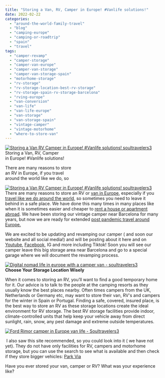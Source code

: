 ```yaml
---
title: "Storing a Van, RV, Camper in Europe! #Vanlife solutions!"
date: 2022-02-22
categories: 
  - "around-the-world-family-travel"
  - "blog"
  - "camping-europe"
  - "camping-or-roadtrip"
  - "spain"
  - "travel"
tags: 
  - "camper-revamp"
  - "camper-storage"
  - "camper-van-europe"
  - "camper-van-storage"
  - "camper-van-storage-spain"
  - "motorhome-storage"
  - "rv-storage"
  - "rv-storage-location-best-rv-storage"
  - "rv-storage-spain-rv-storage-barcelona"
  - "rving-europe"
  - "van-conversion"
  - "van-life"
  - "van-life-europe"
  - "van-storage"
  - "van-storage-spain"
  - "vintage-camper"
  - "vintage-motorhome"
  - "where-to-store-van"
---
```


[![Storing a Van  RV  Camper in Europe! #Vanlife solutions!  soultravelers3](https://pub-ac94b3f306b24c0dba4238943c97f2e1.r2.dev/6a00e5502a9507883302942f9a8c46200c.jpg "Storing a Van  RV  Camper in Europe! #Vanlife solutions!  soultravelers3")](https://pub-ac94b3f306b24c0dba4238943c97f2e1.r2.dev/6a00e5502a9507883302942f9a8c46200c.jpg)Storing a Van, RV, Camper  
in Europe! #Vanlife solutions! 

There are many reasons to store  
an RV in Europe, if you travel  
around the world like we do, so 

<!--more-->  
[](https://pub-ac94b3f306b24c0dba4238943c97f2e1.r2.dev/6a00e5502a9507883302942f9a8c46200c-300x203-1.jpg)[](https://pub-ac94b3f306b24c0dba4238943c97f2e1.r2.dev/6a00e5502a950788330278806bb849200d-150x150-1.jpg)[![Storing a Van  RV  Camper in Europe! #Vanlife solutions!  soultravelers3](https://pub-ac94b3f306b24c0dba4238943c97f2e1.r2.dev/6a00e5502a950788330282e14571da200b.jpg "Storing a Van  RV  Camper in Europe! #Vanlife solutions!  soultravelers3")](https://pub-ac94b3f306b24c0dba4238943c97f2e1.r2.dev/6a00e5502a950788330282e14571da200b-300x203-1.jpg)[  
](https://pub-ac94b3f306b24c0dba4238943c97f2e1.r2.dev/6a00e5502a950788330278806bb849200d-150x150-1.jpg)There are many reasons to store an RV or [van in Europe](http://soultravelers3new.local/2022/01/americans-van-life-in-europe-2022.html#more), especially if you [travel like we do around the world,](https://frugaltraveler.blogs.nytimes.com/2009/11/11/qa-with-jeanne-dee-the-nomadic-family-traveler/) so sometimes you need to leave it behind in a safe place. We have done this many times in many places like when it is sometimes easier and cheaper to [rent a house or apartment abroad](http://soultravelers3new.local/2011/01/tropical-winter-home-in-penang-malaysia-location-indenpendent-digital-nomad-long-term-travel-tips-.html). We have been storing our vintage camper near Barcelona for many years, but now we are ready for extended [post pandemic travel around Europe.](http://soultravelers3new.local/2021/10/ready-for-post-pandemic-boomer-empty-nest-travel-.html#more)  
  
We are excited to be updating and revamping our camper ( and soon our website and all social media!) and will be posting about it here and on [Youtube](https://www.youtube.com/channel/UCawzFLlyXP4qtq-rn3N-GBQ), [Facebook](https://www.facebook.com/Soultravelers3com-Around-the-World-Family-Travel-Education-Adventure-185105005187), IG and more including Tiktok! Soon you will see our camper leave this big storage area near Barcelona and go to a special garage where we will document the revamping process.   
  
[![Digital nomad life in europe with a camper van - soultravelers3](https://pub-ac94b3f306b24c0dba4238943c97f2e1.r2.dev/6a00e5502a950788330282e1457951200b.png "Digital nomad life in europe with a camper van - soultravelers3")](https://pub-ac94b3f306b24c0dba4238943c97f2e1.r2.dev/6a00e5502a950788330282e1457951200b.png)  
**Choose Your Storage Location Wisely**

When it comes to storing an RV, you’ll want to find a good temporary home for it. Our advice is to talk to the people at the camping resorts as they usually know the best places nearby. Often times campers from the UK, Netherlands or Germany etc, may want to store their van, RV's and campers for the winter in Spain or Portugal. Finding a safe, covered, insured place, is the best way to store an RV as these storage locations create the ideal environment for RV storage. The best RV storage facilities provide indoor, climate-controlled units that help keep your vehicle away from direct sunlight, rain, snow, any pest damage and extreme outside temperatures.

  
[![Ford Rimor camper in Europe van life - Soultravelers3](https://pub-ac94b3f306b24c0dba4238943c97f2e1.r2.dev/6a00e5502a950788330282e1445d49200b.jpg "Ford Rimor camper in Europe van life - Soultravelers3")](https://pub-ac94b3f306b24c0dba4238943c97f2e1.r2.dev/6a00e5502a950788330282e1445d49200b.jpg)  
  
 I also saw this site recommended, so you could look into it ( we have not yet). They do not have only facilities for RV, campers and motorhome storage, but you can use the search to see what is available and then check if they store bigger vehicles: [Park Via](https://www.parkvia.com/en)   
  
Have you ever stored your van, camper or RV? What was your experience like?

  
[  
](https://pub-ac94b3f306b24c0dba4238943c97f2e1.r2.dev/6a00e5502a950788330282e14db884200b-150x150-1.jpg)
